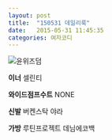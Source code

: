 ```yaml
---
layout: post
title:  "150531 데일리룩"
date:   2015-05-31 11:45:35
categories: 여자코디
---
```



![윤위즈덤](https://lh6.googleusercontent.com/-6ime6F19URU/VWhn6wJGLeI/AAAAAAAAACk/wdShV_lf1ZI/w351-h234-no/0530.jpg)

**이너** 셀린티

**와이드점프수트** NONE

**신발**  버켄스탁 야라

**가방** 루틴프로젝트 데님에코백
